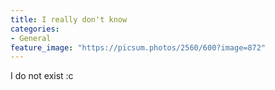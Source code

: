 ```yaml
---
title: I really don't know
categories:
- General
feature_image: "https://picsum.photos/2560/600?image=872"
---
```


I do not exist :c

